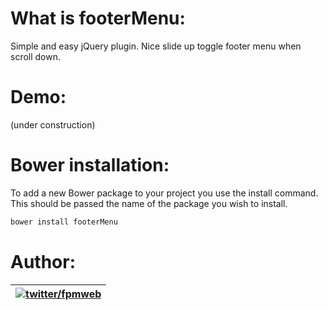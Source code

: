 What is footerMenu:
=========
Simple and easy jQuery plugin. Nice slide up toggle footer menu when scroll down.

Demo:
=========

(under construction)


Bower installation:
=========

To add a new Bower package to your project you use the install command. This should be passed the name of the package you wish to install.

```js
bower install footerMenu
```

Author:
=========

| [![twitter/fpmweb](http://2.gravatar.com/avatar/1fffcab4361ad5fafe1a9ab1a161536f)](https://twitter.com/fpmweb "Follow @fpmweb on Twitter") |
|---|


